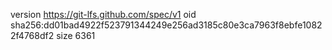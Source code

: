 version https://git-lfs.github.com/spec/v1
oid sha256:dd01bad4922f523791344249e256ad3185c80e3ca7963f8ebfe10822f4768df2
size 6361
